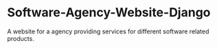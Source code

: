 # Software-Agency-Website-Django
A website for a agency providing services for different software related products.
